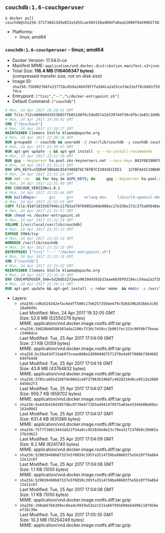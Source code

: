 ## `couchdb:1.6-couchperuser`

```console
$ docker pull couchdb@sha256:371f30d13d5e023a1d55cae504158ad60dfa0aa52896f0a599027361d6d47507
```

-	Platforms:
	-	linux; amd64

### `couchdb:1.6-couchperuser` - linux; amd64

-	Docker Version: 17.04.0-ce
-	Manifest MIME: `application/vnd.docker.distribution.manifest.v2+json`
-	Total Size: **116.4 MB (116406347 bytes)**  
	(compressed transfer size, not on-disk size)
-	Image ID: `sha256:758902766fe21771bc05da2404f8fffa584ca2a55cefde22eff6cb601f5974ca`
-	Entrypoint: `["tini","--","\/docker-entrypoint.sh"]`
-	Default Command: `["couchdb"]`

```dockerfile
# Mon, 24 Apr 2017 19:20:41 GMT
ADD file:712c48086043553b85ffb031d8f6c5de857a2e53974df30cdfbc1e85c1b00a25 in / 
# Mon, 24 Apr 2017 19:20:42 GMT
CMD ["/bin/bash"]
# Mon, 24 Apr 2017 22:30:17 GMT
MAINTAINER Clemens Stolle klaemo@apache.org
# Mon, 24 Apr 2017 22:30:18 GMT
RUN groupadd -r couchdb && useradd -d /var/lib/couchdb -g couchdb couchdb
# Mon, 24 Apr 2017 22:30:47 GMT
RUN apt-get update -y && apt-get install -y --no-install-recommends     ca-certificates     curl     erlang-nox     libicu52     libmozjs185-1.0     libnspr4     libnspr4-0d   && rm -rf /var/lib/apt/lists/*
# Mon, 24 Apr 2017 22:31:10 GMT
RUN gpg --keyserver ha.pool.sks-keyservers.net --recv-keys B42F6819007F00F88E364FD4036A9C25BF357DD4   && curl -o /usr/local/bin/gosu -fSL "https://github.com/tianon/gosu/releases/download/1.7/gosu-$(dpkg --print-architecture)"   && curl -o /usr/local/bin/gosu.asc -fSL "https://github.com/tianon/gosu/releases/download/1.7/gosu-$(dpkg --print-architecture).asc"   && gpg --verify /usr/local/bin/gosu.asc   && rm /usr/local/bin/gosu.asc   && chmod +x /usr/local/bin/gosu   && gpg --keyserver ha.pool.sks-keyservers.net --recv-keys 6380DC428747F6C393FEACA59A84159D7001A4E5   && curl -o /usr/local/bin/tini -fSL "https://github.com/krallin/tini/releases/download/v0.9.0/tini"   && curl -o /usr/local/bin/tini.asc -fSL "https://github.com/krallin/tini/releases/download/v0.9.0/tini.asc"   && gpg --verify /usr/local/bin/tini.asc   && rm /usr/local/bin/tini.asc   && chmod +x /usr/local/bin/tini
# Mon, 24 Apr 2017 22:31:21 GMT
ENV GPG_KEYS=15DD4F3B8AACA54740EB78C7B7B7C53943ECCEE1   1CFBFA43C19B6DF4A0CA3934669C02FFDF3CEBA3   25BBBAC113C1BFD5AA594A4C9F96B92930380381   4BFCA2B99BADC6F9F105BEC9C5E32E2D6B065BFB   5D680346FAA3E51B29DBCB681015F68F9DA248BC   7BCCEB868313DDA925DF1805ECA5BCB7BB9656B0   C3F4DFAEAD621E1C94523AEEC376457E61D50B88   D2B17F9DA23C0A10991AF2E3D9EE01E47852AEE4   E0AF0A194D55C84E4A19A801CDB0C0F904F4EE9B
# Mon, 24 Apr 2017 22:31:26 GMT
RUN set -xe   && for key in $GPG_KEYS; do     gpg --keyserver ha.pool.sks-keyservers.net --recv-keys "$key";   done
# Mon, 24 Apr 2017 22:31:40 GMT
ENV COUCHDB_VERSION=1.6.1
# Mon, 24 Apr 2017 22:32:44 GMT
RUN buildDeps='     gcc     g++     erlang-dev     libcurl4-openssl-dev     libicu-dev     libmozjs185-dev     libnspr4-dev     make   '   && apt-get update && apt-get install -y --no-install-recommends $buildDeps   && curl -fSL http://apache.osuosl.org/couchdb/source/$COUCHDB_VERSION/apache-couchdb-$COUCHDB_VERSION.tar.gz -o couchdb.tar.gz   && curl -fSL https://www.apache.org/dist/couchdb/source/$COUCHDB_VERSION/apache-couchdb-$COUCHDB_VERSION.tar.gz.asc -o couchdb.tar.gz.asc   && gpg --verify couchdb.tar.gz.asc   && mkdir -p /usr/src/couchdb   && tar -xzf couchdb.tar.gz -C /usr/src/couchdb --strip-components=1   && cd /usr/src/couchdb   && ./configure --with-js-lib=/usr/lib --with-js-include=/usr/include/mozjs   && make && make install   && apt-get purge -y --auto-remove $buildDeps   && rm -rf /var/lib/apt/lists/* /usr/src/couchdb /couchdb.tar.gz*   && chown -R couchdb:couchdb     /usr/local/lib/couchdb /usr/local/etc/couchdb     /usr/local/var/lib/couchdb /usr/local/var/log/couchdb /usr/local/var/run/couchdb   && chmod -R g+rw     /usr/local/lib/couchdb /usr/local/etc/couchdb     /usr/local/var/lib/couchdb /usr/local/var/log/couchdb /usr/local/var/run/couchdb   && mkdir -p /var/lib/couchdb   && sed -e 's/^bind_address = .*$/bind_address = 0.0.0.0/' -i /usr/local/etc/couchdb/default.ini   && sed -e 's!/usr/local/var/log/couchdb/couch.log$!/dev/null!' -i /usr/local/etc/couchdb/default.ini
# Mon, 24 Apr 2017 22:32:55 GMT
COPY file:9167181556794bc11f93a378f69052e0de980ac17e33be172c375a8564bbe89a in / 
# Mon, 24 Apr 2017 22:32:57 GMT
RUN chmod +x /docker-entrypoint.sh
# Mon, 24 Apr 2017 22:32:58 GMT
VOLUME [/usr/local/var/lib/couchdb]
# Mon, 24 Apr 2017 22:33:13 GMT
EXPOSE 5984/tcp
# Mon, 24 Apr 2017 22:33:14 GMT
WORKDIR /var/lib/couchdb
# Mon, 24 Apr 2017 22:33:15 GMT
ENTRYPOINT ["tini" "--" "/docker-entrypoint.sh"]
# Mon, 24 Apr 2017 22:33:16 GMT
CMD ["couchdb"]
# Mon, 24 Apr 2017 22:33:32 GMT
MAINTAINER Clemens Stolle klaemo@apache.org
# Mon, 24 Apr 2017 22:33:33 GMT
ENV COUCHPERUSER_SHA=5d28db3272eea9619d4391b33aae6030f0319ecc54aa2a2f2b6c6a8d448f03f2
# Mon, 24 Apr 2017 22:34:11 GMT
RUN apt-get update && apt-get install -y rebar make  && mkdir -p /usr/local/lib/couchdb/plugins/couchperuser  && cd /usr/local/lib/couchdb/plugins  && curl -L -o couchperuser.tar.gz https://github.com/etrepum/couchperuser/archive/1.1.0.tar.gz  && echo "$COUCHPERUSER_SHA *couchperuser.tar.gz" | sha256sum -c -  && tar -xzf couchperuser.tar.gz -C couchperuser --strip-components=1  && rm couchperuser.tar.gz  && cd couchperuser  && make  && apt-get purge -y --auto-remove rebar make
```

-	Layers:
	-	`sha256:cd0a524342efac6edff500c17e625735bbe479c926439b263bbe3c8518a0849c`  
		Last Modified: Mon, 24 Apr 2017 19:32:05 GMT  
		Size: 52.6 MB (52550276 bytes)  
		MIME: application/vnd.docker.image.rootfs.diff.tar.gzip
	-	`sha256:19028b0d580383ada1106cf236c7e58cc1b001fec323c90fdbf76eaec5400dce`  
		Last Modified: Tue, 25 Apr 2017 17:04:09 GMT  
		Size: 2.1 KB (2059 bytes)  
		MIME: application/vnd.docker.image.rootfs.diff.tar.gzip
	-	`sha256:bc58a93df33ab9f3ceae0d8e2d990d467571378e4a9ff880b73046826d4fb4d8`  
		Last Modified: Tue, 25 Apr 2017 17:04:14 GMT  
		Size: 43.8 MB (43764832 bytes)  
		MIME: application/vnd.docker.image.rootfs.diff.tar.gzip
	-	`sha256:3785ca691d1b87de90d1ce0737963b34687c4828234d6ca9512e20804456e2f3`  
		Last Modified: Tue, 25 Apr 2017 17:04:07 GMT  
		Size: 959.7 KB (959702 bytes)  
		MIME: application/vnd.docker.image.rootfs.diff.tar.gzip
	-	`sha256:9a443b410d3957dbc0770ebf7203a49414f95f5a03ee5344e00e69ac162e00d2`  
		Last Modified: Tue, 25 Apr 2017 17:04:07 GMT  
		Size: 631.4 KB (631389 bytes)  
		MIME: application/vnd.docker.image.rootfs.diff.tar.gzip
	-	`sha256:75f7f28813443d422f54a9cc95203da9e23c79ea31f23f8b9c20d02a2fb3d623`  
		Last Modified: Tue, 25 Apr 2017 17:04:09 GMT  
		Size: 8.2 MB (8241740 bytes)  
		MIME: application/vnd.docker.image.rootfs.diff.tar.gzip
	-	`sha256:529039490b87337e5f0859c395fa3514759ba98603f5e5b19ff9a8b412e12c6f`  
		Last Modified: Tue, 25 Apr 2017 17:04:06 GMT  
		Size: 1.1 KB (1050 bytes)  
		MIME: application/vnd.docker.image.rootfs.diff.tar.gzip
	-	`sha256:529039490b87337e5f0859c395fa3514759ba98603f5e5b19ff9a8b412e12c6f`  
		Last Modified: Tue, 25 Apr 2017 17:04:06 GMT  
		Size: 1.1 KB (1050 bytes)  
		MIME: application/vnd.docker.image.rootfs.diff.tar.gzip
	-	`sha256:198ab67b63d9ec6badc9919a52e2c531a66f501699eb4d96c107926eef16c39e`  
		Last Modified: Tue, 25 Apr 2017 17:05:35 GMT  
		Size: 10.3 MB (10254249 bytes)  
		MIME: application/vnd.docker.image.rootfs.diff.tar.gzip
